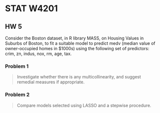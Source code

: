 # STAT W4201

## HW 5

Consider the Boston dataset, in R library MASS, on Housing 
Values in Suburbs of Boston, to fit a suitable model to 
predict medv (median value of owner-occupied homes in $1000s) 
using the following set of predictors: crim, zn, indus, nox, rm, age, tax.

### Problem 1
> Investigate whether there is any multicollinearity, and suggest remedial measures if appropriate.

### Problem 2
> Compare models selected using LASSO and a stepwise procedure.
